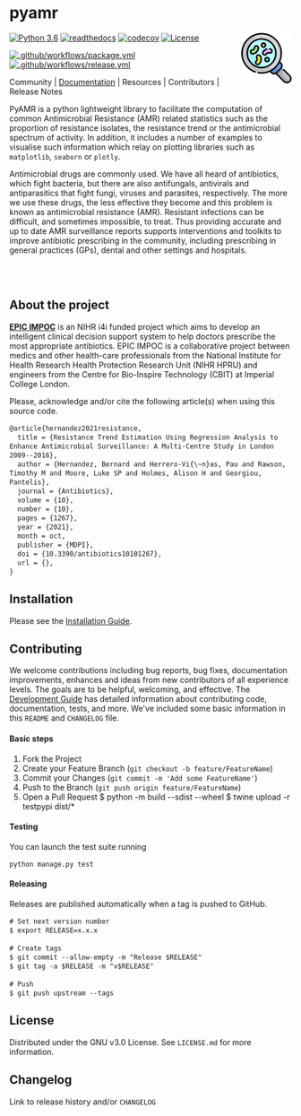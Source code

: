 # pyamr

<img src="docs/source/_static/images/logo-pyamr-icon-v2.png" align="right" width="90">

[url-epicimpoc]: https://bahp.github.io/portfolio-academic/projects/epicimpoc/
[url-documentation]: https://bahp.github.io/pyAMR/index.html
[url-installation]: https://bahp.github.io/pyAMR/usage/installation.html
[url-development]: https://bahp.github.io/pyAMR/usage/development.html

[url-py39]: https://www.python.org/downloads/release/python-390/
[url-license]: https://www.gnu.org/licenses/gpl-3.0
[url-codecov]: https://codecov.io/gh/bahp/pyAMR
[url-readthedocs]: https://readthedocs.org/projects/docs/badge/?version=latest
[url-gh-package]: https://github.com/bahp/pyAMR/actions/workflows/package.yml
[url-gh-package]: https://github.com/bahp/pyAMR/actions/workflows/release.yml

[badge-py39]: https://img.shields.io/badge/python-3.9-blue.svg
[badge-codecov]: https://codecov.io/gh/bahp/pyAMR/branch/main/graph/badge.svg?token=GLL7GYY5TE
[badge-license]: https://img.shields.io/badge/license-GPLv3-orange.svg
[badge-gh-package]: https://github.com/bahp/pyAMR/actions/workflows/package.yml/badge.svg
[badge-gh-release]: https://github.com/bahp/pyAMR/actions/workflows/release.yml/badge.svg

[![Python 3.6][badge-py39]][url-py39]
[![readthedocs][url-readthedocs]][url-documentation]
[![codecov][badge-codecov]][url-codecov]
[![License][badge-license]][url-license]

[![.github/workflows/package.yml][badge-gh-package]][url-gh-package]
[![.github/workflows/release.yml][badge-gh-release]][url-gh-package]



Community | [Documentation][url-documentation] | Resources | Contributors | Release Notes

PyAMR is a python lightweight library to facilitate the computation of common Antimicrobial 
Resistance (AMR) related statistics such as the proportion of resistance isolates, the 
resistance trend or the antimicrobial spectrum of activity. In addition, it includes a number 
of examples to visualise such information which relay on plotting libraries such as 
``matplotlib``, ``seaborn`` or ``plotly``.

Antimicrobial drugs are commonly used. We have all heard of antibiotics, which fight bacteria, 
but there are also antifungals, antivirals and antiparasitics that fight fungi, viruses and 
parasites, respectively. The more we use these drugs, the less effective they become and this 
problem is known as antimicrobial resistance (AMR). Resistant infections can be difficult, and 
sometimes impossible, to treat. Thus providing accurate and up to date AMR surveillance reports 
supports interventions and toolkits to improve antibiotic prescribing in the community, including 
prescribing in general practices (GPs), dental and other settings and hospitals.

<div>
    <img src="docs/source/_static/imgs/todo-sart-table.png" width=00 align="right">  
</div>
<br>
<br>

<!-- ----------------------- -->
<!--    ABOUT THE PROJECT    -->
<!-- ----------------------- -->
## About the project

**[EPIC IMPOC][url-epicimpoc]** is an NIHR i4i funded project which aims to develop an intelligent 
clinical  decision support system to help doctors prescribe the most appropriate antibiotics. 
EPIC IMPOC is a collaborative project between medics and other health-care professionals from 
the National Institute for Health Research Health Protection Research Unit (NIHR HPRU) and 
engineers from the Centre for Bio-Inspire Technology (CBIT) at Imperial College London.

Please, acknowledge and/or cite the following article(s) when using this source code.

```console
@article{hernandez2021resistance,
  title = {Resistance Trend Estimation Using Regression Analysis to Enhance Antimicrobial Surveillance: A Multi-Centre Study in London 2009--2016},
  author = {Hernandez, Bernard and Herrero-Vi{\~n}as, Pau and Rawson, Timothy M and Moore, Luke SP and Holmes, Alison H and Georgiou, Pantelis},
  journal = {Antibiotics},
  volume = {10},
  number = {10},
  pages = {1267},
  year = {2021},
  month = oct,
  publisher = {MDPI},
  doi = {10.3390/antibiotics10101267},
  url = {},
}
```


<!-- ----------------------- -->
<!--     Installation        -->
<!-- ----------------------- -->
## Installation

Please see the [Installation Guide][url-installation].

<!-- ----------------------- -->
<!--      CONTRIBUTING       -->
<!-- ----------------------- -->
## Contributing

We welcome contributions including bug reports, bug fixes, documentation improvements, 
enhances and ideas from new contributors of all experience levels. The goals are to be 
helpful, welcoming, and effective. The [Development Guide][url-development] has detailed 
information about contributing code, documentation, tests, and more. We've included some 
basic information in this `README` and `CHANGELOG` file.

<!--For more information read <a href="#">CONTRIBUTING.md</a> for details on our 
code of conduct and the process for submitting pull requests to us.-->

#### Basic steps

1. Fork the Project
2. Create your Feature Branch (`git checkout -b feature/FeatureName`)
3. Commit your Changes (`git commit -m 'Add some FeatureName'`)
4. Push to the Branch (`git push origin feature/FeatureName`)
5. Open a Pull Request
$ python -m build --sdist --wheel
$ twine upload -r testpypi dist/*

#### Testing

You can launch the test suite running

```
python manage.py test
```

#### Releasing

<!-- https://jacobtomlinson.dev/posts/2021/automating-releases-of-python-packages-with-github-actions/ -->

Releases are published automatically when a tag is pushed to GitHub.

```
# Set next version number
$ export RELEASE=x.x.x

# Create tags
$ git commit --allow-empty -m "Release $RELEASE"
$ git tag -a $RELEASE -m "v$RELEASE"

# Push
$ git push upstream --tags
```

<!-- ----------------------- -->
<!--         LICENSE         -->
<!-- ----------------------- -->
## License

Distributed under the GNU v3.0 License. See `LICENSE.md` for more information.


<!-- ----------------------- -->
<!--       CHANGELOG         -->
<!-- ----------------------- -->
## Changelog

Link to release history and/or `CHANGELOG` 




<!--

## Deleting tags

In order to delete tags the following commands might be useful
      
# Delete All local tags. (Optional Recommended)
$ git tag -d $(git tag -l)

# Fetch remote All tags. (Optional Recommended)
$ git fetch

# Delete All remote tags.
# Note: pushing once should be faster than multiple times
$ git push origin --delete $(git tag -l) 

# Delete All local tags.
$ git tag -d $(git tag -l)

-->